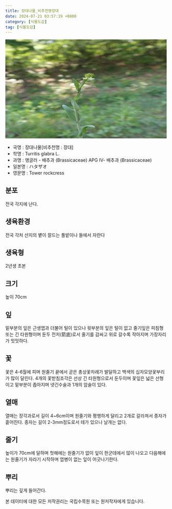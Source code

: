 ```yaml
---
title: 장대나물_비추천명장대
date: 2024-07-21 03:57:19 +0800
category: [식물도감]
tag: [식물도감]
---
```




![장대나물[비추천명 : 장대]](/assets/img/fileUpload/plants/basic/Cruciferae/Arabis/8333/8333_20160802153424606files_th2.jpg)
- 국명 : 장대나물[비추천명 : 장대]
- 학명 : Turritis glabra L.
- 과명 : 앵글러 - 배추과 (Brassicaceae) APG Ⅳ- 배추과 (Brassicaceae)
- 일본명 : ハタザオ
- 영문명 : Tower rockcress


## 분포
전국 각지에 난다.
## 생육환경
전국 각처 산지의 볕이 잘드는 풀밭이나 들에서 자란다
## 생육형
2년생 초본
## 크기
높이 70cm
## 잎
밑부분의 잎은 근생엽과 더불어 털이 있으나 윗부분의 잎은 털이 없고 줄기잎은 피침형 또는 긴 타원형이며 둔두 전저(箭底)로서 줄기를 감싸고 위로 갈수록 작아지며 가장자리가 밋밋하다.
## 꽃
꽃은 4-6월에 피며 원줄기 끝에서 곧은 총상꽃차례가 발달하고 백색의 십자모양꽃부리가 많이 달린다. 4개의 꽃받침조각은 선상 긴 타원형으로서 둔두이며 꽃잎은 넓은 선형이고 밑부분이 좁아지며 넷긴수술과 1개의 암술이 있다.
## 열매
열매는 장각과로서 길이 4~6cm이며 원줄기와 평행하게 달리고 2개로 갈라져서 종자가 흩어진다. 종자는 길이 2-3mm정도로서 테가 있으나 날개는 없다.
## 줄기
높이가 70cm에 달하며 첫해에는 원줄기가 없이 잎이 한군데에서 많이 나오고 다음해에는 원줄기가 자라기 시작하며 엽병이 없는 잎이 어긋나기한다.
## 뿌리
뿌리는 깊게 들어간다.






본 데이터에 대한 모든 저작권리는 국립수목원 또는 원저작자에게 있습니다.
